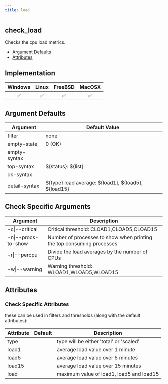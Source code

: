 ```yaml
---
title: load
---
```


## check_load

Checks the cpu load metrics.

- [Argument Defaults](#argument-defaults)
- [Attributes](#attributes)

## Implementation

| Windows             | Linux               | FreeBSD             | MacOSX              |
|:-------------------:|:-------------------:|:-------------------:|:-------------------:|
| :white_check_mark:  | :white_check_mark:  | :white_check_mark:  | :white_check_mark:  |

## Argument Defaults

| Argument      | Default Value                                       |
| ------------- | --------------------------------------------------- |
| filter        | none                                                |
| empty-state   | 0 (OK)                                              |
| empty-syntax  |                                                     |
| top-syntax    | ${status}: ${list}                                  |
| ok-syntax     |                                                     |
| detail-syntax | ${type} load average: ${load1}, ${load5}, ${load15} |

## Check Specific Arguments

| Argument            | Description                                                           |
| ------------------- | --------------------------------------------------------------------- |
| -c\|--critical      | Critical threshold: CLOAD1,CLOAD5,CLOAD15                             |
| -n\|--procs-to-show | Number of processes to show when printing the top consuming processes |
| -r\|--percpu        | Divide the load averages by the number of CPUs                        |
| -w\|--warning       | Warning threshold: WLOAD1,WLOAD5,WLOAD15                              |

## Attributes

### Check Specific Attributes

these can be used in filters and thresholds (along with the default attributes):

| Attribute | Default | Description                              |
| --------- | ------- | ---------------------------------------- |
| type      |         | type will be either 'total' or 'scaled'  |
| load1     |         | average load value over 1 minute         |
| load5     |         | average load value over 5 minutes        |
| load15    |         | average load value over 15 minutes       |
| load      |         | maximum value of load1, load5 and load15 |
